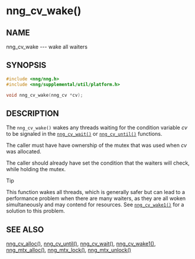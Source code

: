 # nng_cv_wake()

## NAME

nng_cv_wake --- wake all waiters

## SYNOPSIS

```c
#include <nng/nng.h>
#include <nng/supplemental/util/platform.h>

void nng_cv_wake(nng_cv *cv);
```

## DESCRIPTION

The `nng_cv_wake()` wakes any threads waiting for the condition variable _cv_
to be signaled in the [`nng_cv_wait()`](nng_cv_wait.md) or
[`nng_cv_until()`](nng_cv_until.md) functions.

The caller must have have ownership of the mutex that was used when
_cv_ was allocated.

The caller should already have set the condition that the waiters
will check, while holding the mutex.

> [!TIP]
> This function wakes all threads, which is generally safer but can
> lead to a performance problem when there are many waiters, as they are all
> woken simultaneously and may contend for resources.
> See [`nng_cv_wake1()`](nng_cv_wake1.md) for a solution to this problem.

## SEE ALSO

[nng_cv_alloc()](nng_cv_alloc.md),
[nng_cv_until()](nng_cv_until.md),
[nng_cv_wait()](nng_cv_wait.md),
[nng_cv_wake1()](nng_cv_wake1.md),
[nng_mtx_alloc()](nng_mtx_alloc.md),
[nng_mtx_lock()](nng_mtx_lock.md),
[nng_mtx_unlock()](nng_mtx_unlock.md)
